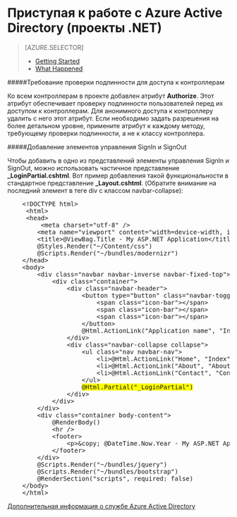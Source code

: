 <properties 
	pageTitle="Приступая к работе с Azure Active Directory (проекты .NET)" 
	description="Начало работы с использованием Azure Active Directory в Visual Studio" 
	services="active-directory" 
	documentationCenter="" 
	authors="patshea123" 
	manager="douge" 
	editor="tglee"/>
  
<tags 
	ms.service="active-directory" 
	ms.workload="web" 
	ms.tgt_pltfrm="vs-getting-started" 
	ms.devlang="na" 
	ms.topic="article" 
	ms.date="05/06/2015" 
	ms.author="patshea123"/>

# Приступая к работе с Azure Active Directory (проекты .NET)

> [AZURE.SELECTOR]
> - [Getting Started](vs-active-directory-dotnet-getting-started.md)
> - [What Happened](vs-active-directory-dotnet-what-happened.md)
 
#####Требование проверки подлинности для доступа к контроллерам 

Ко всем контроллерам в проекте добавлен атрибут **Authorize**. Этот атрибут обеспечивает проверку подлинности пользователей перед их доступом к контроллерам. Для анонимного доступа к контроллеру удалить с него этот атрибут. Если необходимо задать разрешения на более детальном уровне, примените атрибут к каждому методу, требующему проверки подлинности, а не к классу контроллера.
 
#####Добавление элементов управления SignIn и SignOut 

Чтобы добавить в одно из представлений элементы управления SignIn и SignOut, можно использовать частичное представление **_LoginPartial.cshtml**. Вот пример добавления такой функциональности в стандартное представление **_Layout.cshtml**. (Обратите внимание на последний элемент в теге div с классом navbar-collapse):

<PRE class="prettyprint">
    &lt;!DOCTYPE html&gt; 
     &lt;html&gt; 
     &lt;head&gt; 
         &lt;meta charset="utf-8" /&gt; 
        &lt;meta name="viewport" content="width=device-width, initial-scale=1.0"&gt; 
        &lt;title&gt;@ViewBag.Title - My ASP.NET Application&lt;/title&gt; 
        @Styles.Render("~/Content/css") 
        @Scripts.Render("~/bundles/modernizr") 
    &lt;/head&gt; 
    &lt;body&gt; 
        &lt;div class="navbar navbar-inverse navbar-fixed-top"&gt; 
            &lt;div class="container"&gt; 
                &lt;div class="navbar-header"&gt; 
                    &lt;button type="button" class="navbar-toggle" data-toggle="collapse" data-target=".navbar-collapse"&gt; 
                        &lt;span class="icon-bar"&gt;&lt;/span&gt; 
                        &lt;span class="icon-bar"&gt;&lt;/span&gt; 
                        &lt;span class="icon-bar"&gt;&lt;/span&gt; 
                    &lt;/button&gt; 
                    @Html.ActionLink("Application name", "Index", "Home", new { area = "" }, new { @class = "navbar-brand" }) 
                &lt;/div&gt; 
                &lt;div class="navbar-collapse collapse"&gt; 
                    &lt;ul class="nav navbar-nav"&gt; 
                        &lt;li&gt;@Html.ActionLink("Home", "Index", "Home")&lt;/li&gt; 
                        &lt;li&gt;@Html.ActionLink("About", "About", "Home")&lt;/li&gt; 
                        &lt;li&gt;@Html.ActionLink("Contact", "Contact", "Home")&lt;/li&gt; 
                    &lt;/ul&gt; 
                    <span style="background-color:yellow">@Html.Partial("_LoginPartial")</span> 
                &lt;/div&gt; 
            &lt;/div&gt; 
        &lt;/div&gt; 
        &lt;div class="container body-content"&gt; 
            @RenderBody() 
            &lt;hr /&gt; 
            &lt;footer&gt; 
                &lt;p&gt;&amp;copy; @DateTime.Now.Year - My ASP.NET Application&lt;/p&gt; 
            &lt;/footer&gt; 
        &lt;/div&gt; 
        @Scripts.Render("~/bundles/jquery") 
        @Scripts.Render("~/bundles/bootstrap") 
        @RenderSection("scripts", required: false) 
    &lt;/body&gt; 
    &lt;/html&gt;
</PRE>

[Дополнительная информация о службе Azure Active Directory](http://azure.microsoft.com/services/active-directory/)

<!---HONumber=July15_HO3-->